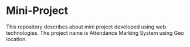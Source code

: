 # Mini-Project
This repository describes about mini project developed using web technologies. The project name is Attendance Marking System using Geo location.
